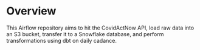 Overview
========

This Airflow repository aims to hit the CovidActNow API, load raw data into an S3 bucket, transfer it to a Snowflake database, and perform transformations using dbt on daily cadance. 
